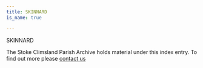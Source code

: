 ```yaml
---
title: SKINNARD
is_name: true

---
```


SKINNARD


The Stoke Climsland Parish Archive holds material under this index entry. To find out more please [contact us](/contact/)
